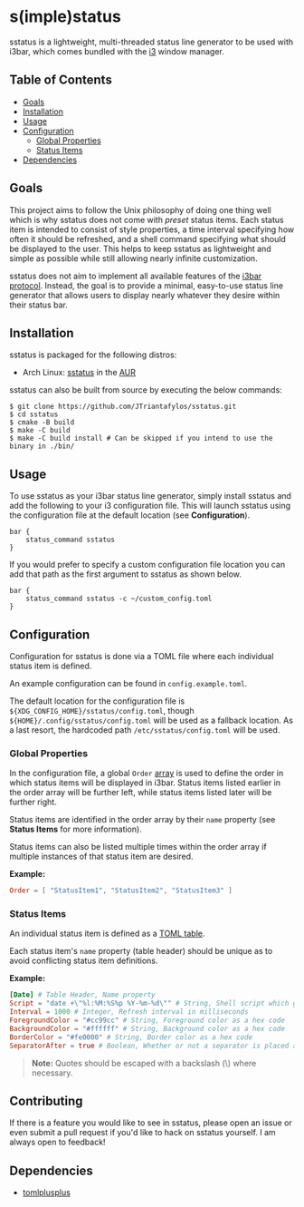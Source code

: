 # s(imple)status

sstatus is a lightweight, multi-threaded status line generator to be used with i3bar, which comes bundled with the [i3](https://github.com/i3/i3) window manager.

## Table of Contents

- [Goals](#goals)
- [Installation](#installation)
- [Usage](#usage)
- [Configuration](#configuration)
  - [Global Properties](#global-properties)
  - [Status Items](#status-items)
- [Dependencies](#dependencies)

## Goals

This project aims to follow the Unix philosophy of doing one thing well which is why sstatus does not come with *preset* status items. Each status item is intended to consist of style properties, a time interval specifying how often it should be refreshed, and a shell command specifying what should be displayed to the user. This helps to keep sstatus as lightweight and simple as possible while still allowing nearly infinite customization.

sstatus does not aim to implement all available features of the [i3bar protocol](https://i3wm.org/docs/i3bar-protocol.html). Instead, the goal is to provide a minimal, easy-to-use status line generator that allows users to display nearly whatever they desire within their status bar. 

## Installation

sstatus is packaged for the following distros:

- Arch Linux: [sstatus](https://aur.archlinux.org/packages/sstatus/) in the [AUR](https://aur.archlinux.org/)

sstatus can also be built from source by executing the below commands:

```shell
$ git clone https://github.com/JTriantafylos/sstatus.git
$ cd sstatus
$ cmake -B build
$ make -C build
$ make -C build install # Can be skipped if you intend to use the binary in ./bin/
```

## Usage

To use sstatus as your i3bar status line generator, simply install sstatus and add the following to your i3 configuration file. This will launch sstatus using the configuration file at the default location (see **Configuration**).

```
bar {
    status_command sstatus
}
```

If you would prefer to specify a custom configuration file location you can add that path as the first argument to sstatus as shown below.

```
bar {
    status_command sstatus -c ~/custom_config.toml
}
```

## Configuration

Configuration for sstatus is done via a TOML file where each individual status item is defined.

An example configuration can be found in `config.example.toml`.

The default location for the configuration file is `${XDG_CONFIG_HOME}/sstatus/config.toml`, though `${HOME}/.config/sstatus/config.toml` will be used as a fallback location. As a last resort, the hardcoded path `/etc/sstatus/config.toml` will be used.

### Global Properties

In the configuration file, a global `Order` [array](https://toml.io/en/v1.0.0#array) is used to define the order in which status items will be displayed in i3bar. Status items listed earlier in the order array will be further left, while status items listed later will be further right.

Status items are identified in the order array by their `name` property (see **Status Items** for more information).

Status items can also be listed multiple times within the order array if multiple instances of that status item are desired.

**Example:**

```toml
Order = [ "StatusItem1", "StatusItem2", "StatusItem3" ]
```

### Status Items

An individual status item is defined as a [TOML table](https://toml.io/en/v1.0.0#table).

Each status item's `name` property (table header) should be unique as to avoid conflicting status item definitions.

**Example:**

```toml
[Date] # Table Header, Name property
Script = "date +\"%l:%M:%S%p %Y-%m-%d\"" # String, Shell script which generates the text of the status item
Interval = 1000 # Integer, Refresh interval in milliseconds
ForegroundColor = "#cc99cc" # String, Foreground color as a hex code
BackgroundColor = "#ffffff" # String, Background color as a hex code
BorderColor = "#fe0000" # String, Border color as a hex code
SeparatorAfter = true # Boolean, Whether or not a separator is placed after the status item
```

> **Note:** Quotes should be escaped with a backslash (\\) where necessary.

## Contributing

If there is a feature you would like to see in sstatus, please open an issue or even submit a pull request if you'd like to hack on sstatus yourself. I am always open to feedback!

## Dependencies

- [tomlplusplus](https://github.com/marzer/tomlplusplus/)
